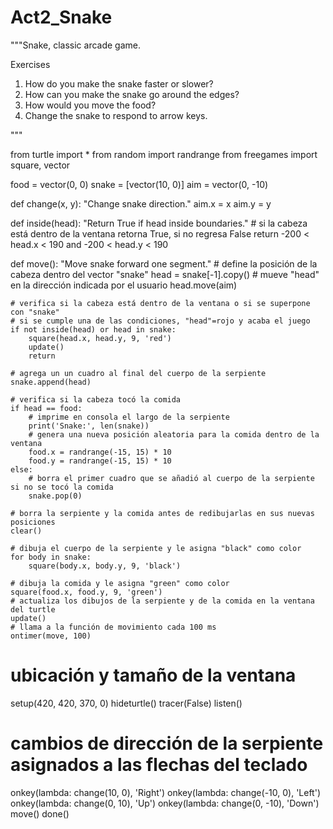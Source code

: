 # Act2_Snake
"""Snake, classic arcade game.

Exercises

1. How do you make the snake faster or slower?
2. How can you make the snake go around the edges?
3. How would you move the food?
4. Change the snake to respond to arrow keys.

"""

from turtle import *
from random import randrange
from freegames import square, vector

food = vector(0, 0)
snake = [vector(10, 0)]
aim = vector(0, -10)

def change(x, y):
    "Change snake direction."
    aim.x = x
    aim.y = y

def inside(head):
    "Return True if head inside boundaries."
    # si la cabeza está dentro de la ventana retorna True, si no regresa False
    return -200 < head.x < 190 and -200 < head.y < 190

def move():
    "Move snake forward one segment."
    # define la posición de la cabeza dentro del vector "snake"
    head = snake[-1].copy()
    # mueve "head" en la dirección indicada por el usuario
    head.move(aim)

    # verifica si la cabeza está dentro de la ventana o si se superpone con "snake"
    # si se cumple una de las condiciones, "head"=rojo y acaba el juego
    if not inside(head) or head in snake:
        square(head.x, head.y, 9, 'red')
        update()
        return

    # agrega un un cuadro al final del cuerpo de la serpiente
    snake.append(head)
    
    # verifica si la cabeza tocó la comida
    if head == food:
        # imprime en consola el largo de la serpiente
        print('Snake:', len(snake))
        # genera una nueva posición aleatoria para la comida dentro de la ventana
        food.x = randrange(-15, 15) * 10
        food.y = randrange(-15, 15) * 10
    else:
        # borra el primer cuadro que se añadió al cuerpo de la serpiente si no se tocó la comida
        snake.pop(0)

    # borra la serpiente y la comida antes de redibujarlas en sus nuevas posiciones
    clear()

    # dibuja el cuerpo de la serpiente y le asigna "black" como color
    for body in snake:
        square(body.x, body.y, 9, 'black')

    # dibuja la comida y le asigna "green" como color
    square(food.x, food.y, 9, 'green')
    # actualiza los dibujos de la serpiente y de la comida en la ventana del turtle
    update()
    # llama a la función de movimiento cada 100 ms
    ontimer(move, 100)

# ubicación y tamaño de la ventana
setup(420, 420, 370, 0)
hideturtle()
tracer(False)
listen()
# cambios de dirección de la serpiente asignados a las flechas del teclado
onkey(lambda: change(10, 0), 'Right')
onkey(lambda: change(-10, 0), 'Left')
onkey(lambda: change(0, 10), 'Up')
onkey(lambda: change(0, -10), 'Down')
move()
done()
